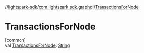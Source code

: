 //[lightspark-sdk](../../index.md)/[com.lightspark.sdk.graphql](index.md)/[TransactionsForNode](-transactions-for-node.md)

# TransactionsForNode

[common]\
val [TransactionsForNode](-transactions-for-node.md): [String](https://kotlinlang.org/api/latest/jvm/stdlib/kotlin/-string/index.html)
